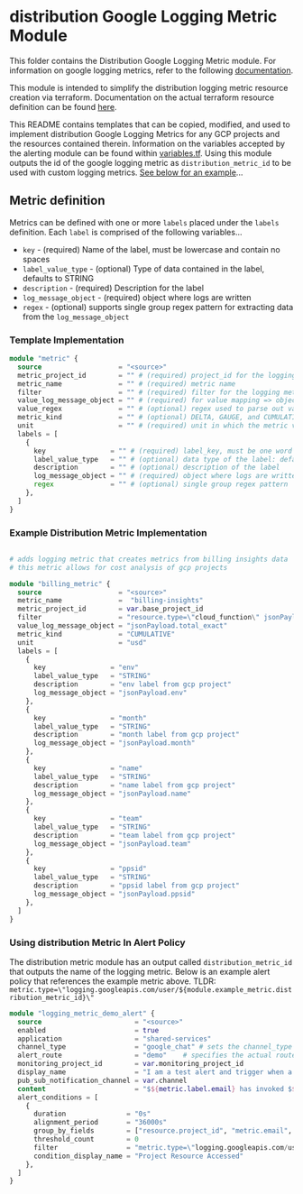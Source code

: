 # distribution Google Logging Metric Module

This folder contains the Distribution Google Logging Metric module. For information on google logging metrics, refer to the following [documentation](https://cloud.google.com/logging/docs/logs-based-metrics).

This module is intended to simplify the distribution logging metric resource creation via terraform. Documentation on the actual terraform resource definition can be found [here](https://registry.terraform.io/providers/hashicorp/google/latest/docs/resources/logging_metric).

This README contains templates that can be copied, modified, and used to implement distribution Google Logging Metrics for any GCP projects and the resources contained therein. Information on the variables accepted by the alerting module can be found within [variables.tf](/modules/distribution-metric/variables.tf). Using this module outputs the id of the google logging metric as `distribution_metric_id` to be used with custom logging metrics. [See below for an example]()...

## Metric definition

Metrics can be defined with one or more `labels` placed under the `labels` definition. Each `label` is comprised of the following variables...

* `key` - (required) Name of the label, must be lowercase and contain no spaces
* `label_value_type` - (optional) Type of data contained in the label, defaults to STRING
* `description` - (required) Description for the label
* `log_message_object` - (required) object where logs are written
* `regex` - (optional) supports single group regex pattern for extracting data from the `log_message_object`

### Template Implementation

```terraform
module "metric" {
  source                   = "<source>"
  metric_project_id        = "" # (required) project_id for the logging metric
  metric_name              = "" # (required) metric name
  filter                   = "" # (required) filter for the logging metric
  value_log_message_object = "" # (required) for value mapping => object where logs are written: jsonPayload.message, textPayload
  value_regex              = "" # (optional) regex used to parse out value mapping
  metric_kind              = "" # (optional) DELTA, GAUGE, and CUMULATIVE
  unit                     = "" # (required) unit in which the metric value is reported
  labels = [
    {
      key                = "" # (required) label_key, must be one word with no spaces
      label_value_type   = "" # (optional) data type of the label: defaults to STRING
      description        = "" # (optional) description of the label
      log_message_object = "" # (required) object where logs are written: jsonPayload.message, textPayload
      regex              = "" # (optional) single group regex pattern
    },
  ]
}

```

### Example Distribution Metric Implementation

```terraform

# adds logging metric that creates metrics from billing insights data
# this metric allows for cost analysis of gcp projects

module "billing_metric" {
  source                   = "<source>"
  metric_name              =  "billing-insights"
  metric_project_id        = var.base_project_id
  filter                   = "resource.type=\"cloud_function\" jsonPayload.ppsid!=null"
  value_log_message_object = "jsonPayload.total_exact"
  metric_kind              = "CUMULATIVE"
  unit                     = "usd"
  labels = [
    {
      key                = "env"
      label_value_type   = "STRING"
      description        = "env label from gcp project"
      log_message_object = "jsonPayload.env"
    },
    {
      key                = "month"
      label_value_type   = "STRING"
      description        = "month label from gcp project"
      log_message_object = "jsonPayload.month"
    },
    {
      key                = "name"
      label_value_type   = "STRING"
      description        = "name label from gcp project"
      log_message_object = "jsonPayload.name"
    },
    {
      key                = "team"
      label_value_type   = "STRING"
      description        = "team label from gcp project"
      log_message_object = "jsonPayload.team"
    },
    {
      key                = "ppsid"
      label_value_type   = "STRING"
      description        = "ppsid label from gcp project"
      log_message_object = "jsonPayload.ppsid"
    },
  ]
}
```

### Using distribution Metric In Alert Policy

The distribution metric module has an output called `distribution_metric_id` that outputs the name of the logging metric. Below is an example alert policy that references the example metric above. TLDR: `metric.type=\"logging.googleapis.com/user/${module.example_metric.distribution_metric_id}\"`

```terraform
module "logging_metric_demo_alert" {
  source                       = "<source>"
  enabled                      = true
  application                  = "shared-services"
  channel_type                 = "google_chat" # sets the channel_type that is used to find the appropriate escalation path
  alert_route                  = "demo"    # specifies the actual route for the notification once a channel_type is set
  monitoring_project_id        = var.monitoring_project_id
  display_name                 = "I am a test alert and trigger when a resource is accessed" # policy display name
  pub_sub_notification_channel = var.channel
  content                      = "$${metric.label.email} has invoked $${metric.label.parsed_method} method in Project $${resource.project}"
  alert_conditions = [
    {
      duration               = "0s"                                                                                                                     # duration in seconds : 300s
      alignment_period       = "36000s"                                                                                                                 # alignment period in seconds : 900s
      group_by_fields        = ["resource.project_id", "metric.email", "metric.parsed_method"]                                                          # used for alert message creation : ["resource.project_id"]
      threshold_count        = 0                                                                                                                        # threshold_percent can be used as well : 0
      filter                 = "metric.type=\"logging.googleapis.com/user/${module.example_metric.distribution_metric_id}\" resource.type=\"audited_resource\"" # filter for alert policy
      condition_display_name = "Project Resource Accessed"                                                                                              # name for threshold condition
    },
  ]
}
```
